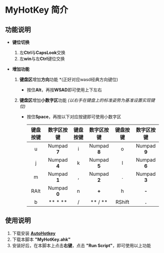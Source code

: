 # MyHotKey 简介

## 功能说明
   - **键位切换**
   
      1. 左**Ctrl**与**CapsLook**交换
      2. 左**win**与左**Ctrl**键位交换
      
   - **增加功能**
   
      1. **键盘区**增加**方向**功能 *(正好对应wasd经典方向键位)
         - 按住**Alt**，再按**WSAD**即可使用上下左右
         
      2. **键盘区**增加**小数字区**功能 *(以右手在键盘上的标准姿势为基准设置实现键位)*
         - 按住**Space**，再按以下对应按键即可使用小数字区
         
            | 键盘按键 | 数字区按键 | 键盘按键 | 数字区按键 | 键盘按键 | 数字区按键 |
            | :--: | :--: | :--: | :--: | :--: | :--: |
            | u | Numpad **7** | i | Numpad **8** | o | Numpad **9** |
            | j | Numpad **4** | k | Numpad **5** | l | Numpad **6** |
            | m | Numpad **1** | , | Numpad **2** | . | Numpad **3** |
            | RAlt | Numpad **0** | n | **+** | h | **-** |
            | b | ** \* ** | / | ** / ** | RShift | **.** |
## 使用说明
   1. 下载安装 **[AutoHotkey](https://www.autohotkey.com/)**
   2. 下载本脚本 **"MyHotKey.ahk"**
   3. 安装好后，在本脚本上点击**右键**，点击 **"Run Script"**，即可使用以上功能
